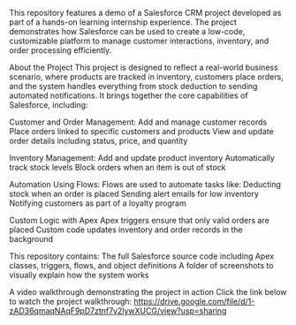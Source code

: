 This repository features a demo of a Salesforce CRM project developed as part of a hands-on learning internship experience. The project demonstrates how Salesforce can be used to create a low-code, customizable platform to manage customer interactions, inventory, and order processing efficiently.

About the Project
This project is designed to reflect a real-world business scenario, where products are tracked in inventory, customers place orders, and the system handles everything from stock deduction to sending automated notifications. It brings together the core capabilities of Salesforce, including:

Customer and Order Management:
Add and manage customer records
Place orders linked to specific customers and products
View and update order details including status, price, and quantity

Inventory Management:
Add and update product inventory
Automatically track stock levels
Block orders when an item is out of stock

Automation Using Flows:
Flows are used to automate tasks like:
Deducting stock when an order is placed
Sending alert emails for low inventory
Notifying customers as part of a loyalty program

Custom Logic with Apex
Apex triggers ensure that only valid orders are placed
Custom code updates inventory and order records in the background

This repository contains:
The full Salesforce source code including Apex classes, triggers, flows, and object definitions
A folder of screenshots to visually explain how the system works

A video walkthrough demonstrating the project in action
Click the link below to watch the project walkthrough:
https://drive.google.com/file/d/1-zAD36qmaqNAqF9pD7ztnf7y2lywXUCG/view?usp=sharing
